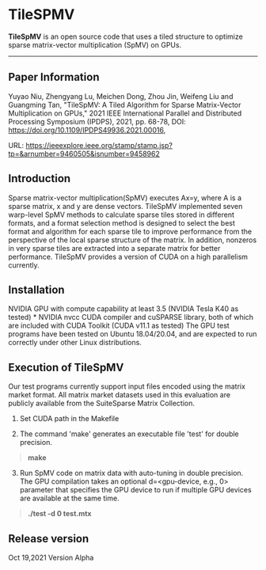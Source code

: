 # TileSPMV

 

**TileSpMV** is an open source code that uses a tiled structure to optimize sparse matrix-vector multiplication (SpMV) on GPUs. 


-------------------
## Paper Information

Yuyao Niu, Zhengyang Lu, Meichen Dong, Zhou Jin, Weifeng Liu and Guangming Tan, "TileSpMV: A Tiled Algorithm for Sparse Matrix-Vector Multiplication on GPUs," 2021 IEEE International Parallel and Distributed Processing Symposium (IPDPS), 2021, pp. 68-78, DOI: https://doi.org/10.1109/IPDPS49936.2021.00016, 

URL: https://ieeexplore.ieee.org/stamp/stamp.jsp?tp=&arnumber=9460505&isnumber=9458962

## Introduction

Sparse matrix-vector multiplication(SpMV) executes Ax=y, where A is a sparse matrix, x and y are dense vectors. TileSpMV implemented seven warp-level SpMV methods to calculate sparse tiles stored in different formats, and a format selection method is designed to select the best format and algorithm for each sparse tile to improve performance from the perspective of the local sparse structure of the matrix. In addition, nonzeros in very sparse tiles are extracted into a separate matrix for better performance. 
TileSpMV provides a version of CUDA on a high parallelism currently.


<!-- ## Structure
```
beidoublas/README     instructions on installation
beidoublas/src        C source code, to be compiled into libbeidoublas.so
beidoublas/test       testing code
beidoublas/Makefile   top-level Makefile that does installation and testing
``` -->

## Installation

<!-- To use this code, you need to modify the Makefile with correct g++ installation path and use make for automatic installation. -->
NVIDIA GPU with compute capability at least 3.5 (NVIDIA Tesla K40 as tested) * NVIDIA nvcc CUDA compiler and cuSPARSE library, both of which are included with CUDA Toolkit (CUDA v11.1 as tested) 
The GPU test programs have been tested on Ubuntu 18.04/20.04, and are expected to run correctly under other Linux distributions.

## Execution of TileSpMV
Our test programs currently support input files encoded using the matrix market format. All matrix market datasets used in this evaluation are publicly available from the SuiteSparse Matrix Collection. 

1. Set CUDA path in the Makefile

2. The command 'make' generates an executable file 'test' for double precision.
> **make**

3. Run SpMV code on matrix data with auto-tuning in double precision. The GPU compilation takes an optional d=<gpu-device, e.g., 0> parameter that specifies the GPU device to run if multiple GPU devices are available at the same time. 
> **./test -d 0 test.mtx**



## Release version
Oct 19,2021 Version Alpha

 




